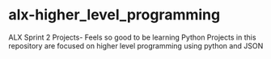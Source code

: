 # alx-higher_level_programming
ALX Sprint 2 Projects- Feels so good to be learning Python
Projects in this repository are focused on higher level programming using python and JSON
